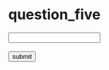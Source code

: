 # question_five
<!DOCTYPE html>
<html lang="en">
<head>
  <meta charset="UTF-8">
  <meta name="viewport" content="width=device-width, initial-scale=1.0">
  <title>Document</title>
  <script language="javascript">
          /*Question 4: Capitalize Words
      Write a program that accepts a string as input, capitalizes the first letter of each word in the 
      string, and then returns the result string.
      Examples: 
      "hi"=> returns "Hi"
      "i love programming"=> returns "I Love Programming*/

      
    function capital(){
      var inputText = document.getElementById("call").value;
      var capitalizedText= inputText.replace(/\b\w/g, function(char){
        return char.toUpperCase();
      });
      document.getElementById("result").innerHTML=capitalizedText;
    }
  </script>
</head>
<body>
  <form name="myform" action="" method="post">
    <input type="text" id="call">
    <br><br>
    <input type="button" onclick="capital()" value="submit">
  </form>
  <div id="result"></div>
</body>
</html>
